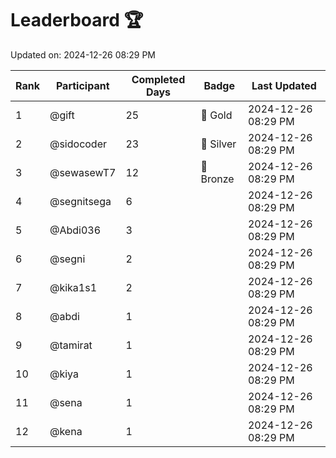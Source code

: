 # Leaderboard 🏆

Updated on: 2024-12-26 08:29 PM

| Rank | Participant       | Completed Days | Badge      | Last Updated         |
|------|-------------------|----------------|------------|----------------------|
| 1    | @gift             | 25             | 🏅 Gold     | 2024-12-26 08:29 PM |
| 2    | @sidocoder        | 23             | 🥈 Silver   | 2024-12-26 08:29 PM |
| 3    | @sewasewT7        | 12             | 🥉 Bronze   | 2024-12-26 08:29 PM |
| 4    | @segnitsega       | 6              |            | 2024-12-26 08:29 PM |
| 5    | @Abdi036          | 3              |            | 2024-12-26 08:29 PM |
| 6    | @segni            | 2              |            | 2024-12-26 08:29 PM |
| 7    | @kika1s1          | 2              |            | 2024-12-26 08:29 PM |
| 8    | @abdi             | 1              |            | 2024-12-26 08:29 PM |
| 9    | @tamirat          | 1              |            | 2024-12-26 08:29 PM |
| 10   | @kiya             | 1              |            | 2024-12-26 08:29 PM |
| 11   | @sena             | 1              |            | 2024-12-26 08:29 PM |
| 12   | @kena             | 1              |            | 2024-12-26 08:29 PM |
